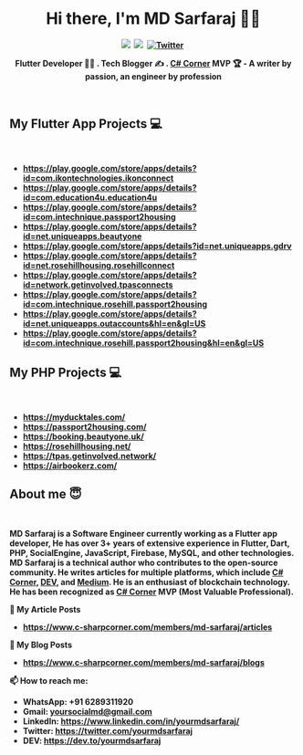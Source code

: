 <p>
  <h1 align="center"><b>Hi there, I'm MD Sarfaraj 👨‍💻 </h1>
</p>

<p align="center">
<a href="https://www.c-sharpcorner.com/members/md-sarfaraj"><img src="https://img.shields.io/badge/csharpcorner.com-ff9728?style=for-the-badge&logo=c-sharpcorner.com&logoColor=white alt="C# Corner" /></a>&nbsp;
<a href="https://dev.to/yourmdsarfaraj"><img src="https://img.shields.io/badge/dev.to-0A0A0A?style=for-the-badge&logo=dev.to&logoColor=white alt="Dev.to" /></a>&nbsp;
<a href="https://twitter.com/yourmdsarfaraj"><img src="https://img.shields.io/badge/Twitter-1DA1F2?style=for-the-badge&logo=twitter&logoColor=white" alt="Twitter" /></a>&nbsp;
</p>

<p align="center">
  Flutter Developer 👨‍💻 . Tech Blogger ✍️ . <a href="https://www.c-sharpcorner.com/">C# Corner</a> MVP 🏆 - A writer by passion, an engineer by profession
</p>
<br />

<h2 align="left">My Flutter App Projects 💻</h2>
<br />

- https://play.google.com/store/apps/details?id=com.ikontechnologies.ikonconnect
- https://play.google.com/store/apps/details?id=com.education4u.education4u
- https://play.google.com/store/apps/details?id=com.intechnique.passport2housing
- https://play.google.com/store/apps/details?id=net.uniqueapps.beautyone
- https://play.google.com/store/apps/details?id=net.uniqueapps.gdrv
- https://play.google.com/store/apps/details?id=net.rosehillhousing.rosehillconnect
- https://play.google.com/store/apps/details?id=network.getinvolved.tpasconnects
- https://play.google.com/store/apps/details?id=com.intechnique.rosehill.passport2housing
- https://play.google.com/store/apps/details?id=net.uniqueapps.outaccounts&hl=en&gl=US
- https://play.google.com/store/apps/details?id=com.intechnique.rosehill.passport2housing&hl=en&gl=US

<h2 align="left">My PHP Projects 💻</h2> <br />

- https://myducktales.com/
- https://passport2housing.com/
- https://booking.beautyone.uk/
- https://rosehillhousing.net/
- https://tpas.getinvolved.network/
- https://airbookerz.com/

<h2 align="left">About me 😇</h2>
<br />
<p align="left">MD Sarfaraj is a Software Engineer currently working as a Flutter app developer, He has over 3+ years of extensive experience in Flutter, Dart, PHP, SocialEngine, JavaScript, Firebase, MySQL, and other technologies. MD Sarfaraj is a technical author who contributes to the open-source community. He writes articles for multiple platforms, which include <a href="https://www.c-sharpcorner.com/members/md-sarfaraj">C# Corner</a>, <a href="https://dev.to/yourmdsarfaraj">DEV</a>, and <a href="https://medium.com/@yourmdsarfaraj">Medium</a>. He is an enthusiast of blockchain technology. He has been recognized as <a href="https://www.c-sharpcorner.com/">C# Corner</a> MVP (Most Valuable Professional).</p>


📜 My Article Posts
- https://www.c-sharpcorner.com/members/md-sarfaraj/articles

📜 My Blog Posts
- https://www.c-sharpcorner.com/members/md-sarfaraj/blogs

📫 How to reach me:
- WhatsApp: +91 6289311920
- Gmail: yoursocialmd@gmail.com
- LinkedIn: https://www.linkedin.com/in/yourmdsarfaraj/
- Twitter: https://twitter.com/yourmdsarfaraj
- DEV: https://dev.to/yourmdsarfaraj
